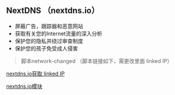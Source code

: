 ## NextDNS （nextdns.io）

   - 屏蔽广告，跟踪器和恶意网站
   - 获取有关您的Internet流量的深入分析
   - 保护您的隐私并绕过审查制度
   - 保护您的孩子免受成人侵害

> 脚本network-changed （脚本链接如下，需更改里面 linked IP）

[nextdns.io获取 linked IP](https://github.com/langkhach270389/Scripting/blob/master/Surge/nextdns_linkedip.js)

[nextdns.io模块](https://raw.githubusercontent.com/Peng-YM/QuanX/master/Tools/NextDNS/NextDNS.sgmodule)